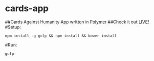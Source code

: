 # cards-app
##Cards Against Humanity App written in [Polymer](https://card-app.firebaseapp.com/)
##Check it out [LIVE!](https://card-app.firebaseapp.com/)
#Setup:
```
npm install -g gulp && npm install && bower install
```

#Run:
```
gulp
```
